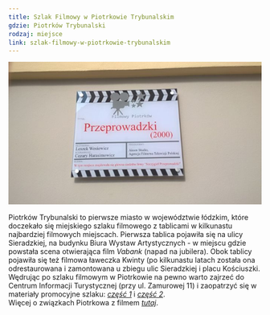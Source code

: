 ```yaml
---
title: Szlak Filmowy w Piotrkowie Trybunalskim
gdzie: Piotrków Trybunalski
rodzaj: miejsce
link: szlak-filmowy-w-piotrkowie-trybunalskim
---
```

![Szlak Filmowy w Piotrkowie Trybunalskim](/foto/plenery/piotrkow-szlak.jpg)

Piotrków Trybunalski to pierwsze miasto w województwie łódzkim, które doczekało się miejskiego szlaku filmowego z tablicami w kilkunastu najbardziej filmowych miejscach. Pierwsza tablica pojawiła się na ulicy Sieradzkiej, na budynku Biura Wystaw Artystycznych - w miejscu gdzie powstała scena otwierająca film *Vabank* (napad na jubilera). Obok tablicy pojawiła się też filmowa ławeczka Kwinty (po kilkunastu latach została ona odrestaurowana i zamontowana u zbiegu ulic Sieradzkiej i placu Kościuszki. 
Wędrując po szlaku filmowym w Piotrkowie na pewno warto zajrzeć do Centrum Informacji Turystycznej (przy ul. Zamurowej 11) i zaopatrzyć się w materiały promocyjne szlaku: [*część 1*](https://cit.piotrkow.pl/content/files/12.-piotrkow-filmowy-cz.-1.pdf-1598513463.pdf) i [*część 2*](https://cit.piotrkow.pl/content/files/12.-piotrkow-filmowy-cz.-2.pdf-1598513473.pdf).  
Więcej o związkach Piotrkowa z filmem [*tutaj*](https://www.facebook.com/FilmowyPiotrkow/?hc_ref=PAGES_TIMELINE).
